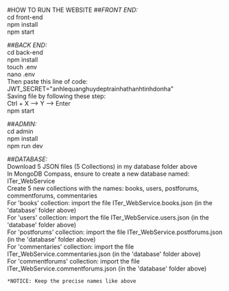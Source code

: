 #HOW TO RUN THE WEBSITE
##_FRONT END:_  
    cd front-end  
  	npm install  
  	npm start    
   
##_BACK END:_  
    cd back-end  
  	npm install  
  	touch .env  
  	nano .env  
  	Then paste this line of code: JWT_SECRET="anhlequanghuydeptrainhathanhtinhdonha"  
  	Saving file by following these step:  
  		Ctrl + X --> Y --> Enter  
    npm start  
      
##_ADMIN:_  
    cd admin  
  	npm install  
  	npm run dev  
     
##_DATABASE:_  
    Download 5 JSON files (5 Collections) in my database folder above  
    In MongoDB Compass, ensure to create a new database named: ITer_WebService  
    Create 5 new collections with the names: books, users, postforums, commentforums, commentaries  
    For 'books' collection: import the file ITer_WebService.books.json (in the 'database' folder above)  
    For 'users' collection: import the file ITer_WebService.users.json (in the 'database' folder above)  
    For 'postforums' collection: import the file ITer_WebService.postforums.json (in the 'database' folder above)  
    For 'commentaries' collection: import the file ITer_WebService.commentaries.json (in the 'database' folder above)  
    For 'commentforums' collection: import the file ITer_WebService.commentforums.json (in the 'database' folder above)  

    *NOTICE: Keep the precise names like above
    
